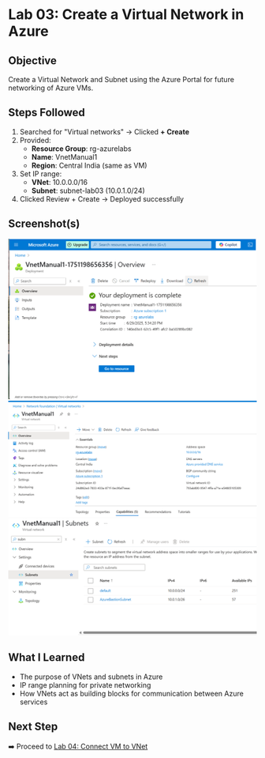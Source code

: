 # Lab 03: Create a Virtual Network in Azure

## Objective
Create a Virtual Network and Subnet using the Azure Portal for future networking of Azure VMs.

## Steps Followed

1. Searched for "Virtual networks" → Clicked **+ Create**
2. Provided:
   - **Resource Group**: rg-azurelabs
   - **Name**: VnetManual1
   - **Region**: Central India (same as VM)
3. Set IP range:
   - **VNet**: 10.0.0.0/16
   - **Subnet**: subnet-lab03 (10.0.1.0/24)
4. Clicked Review + Create → Deployed successfully

## Screenshot(s)
![VNet deployment](./Vnet-deployment.png)
![VNet Overview](./Vnet-overview.png)
![Subnet Created](./subnet-created.png)

## What I Learned

- The purpose of VNets and subnets in Azure
- IP range planning for private networking
- How VNets act as building blocks for communication between Azure services

## Next Step

➡️ Proceed to [Lab 04: Connect VM to VNet](../04-VM-NIC-VNet/README.md)
